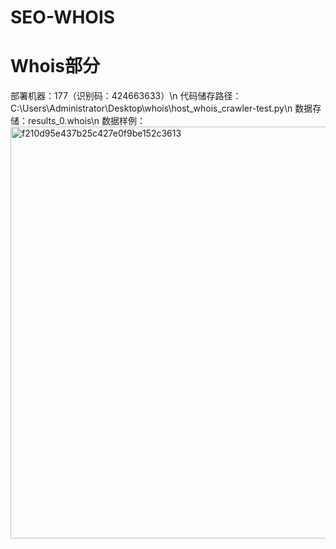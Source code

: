 # SEO-WHOIS
# Whois部分 
部署机器：177（识别码：424663633）\n
代码储存路径：C:\Users\Administrator\Desktop\whois\host_whois_crawler-test.py\n
数据存储：results_0.whois\n
数据样例：
<img width="647" height="659" alt="f210d95e437b25c427e0f9be152c3613" src="https://github.com/user-attachments/assets/2925ac0e-9ad4-4346-a6af-189125cd4fa2" />
